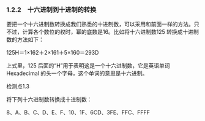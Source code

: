### 1.2.2　十六进制到十进制的转换

要把一个十六进制数转换成我们熟悉的十进制数，可以采用和前面一样的方法。只不过，计算各个数位的权时，幂的底数是16。比如将十六进制数125 转换成十进制数的方法如下：

125H＝1×162＋2×161＋5×160＝293D

上式里，125 后面的“H”用于表明这是一个十六进制数，它是英语单词Hexadecimal 的头一个字母，这个单词的意思是十六进制。

检测点1.3

将下列十六进制数转换成十进制数：

8、A、B、C、D、E、F、10、1F、6CD、3FE、FFC、FFFF
